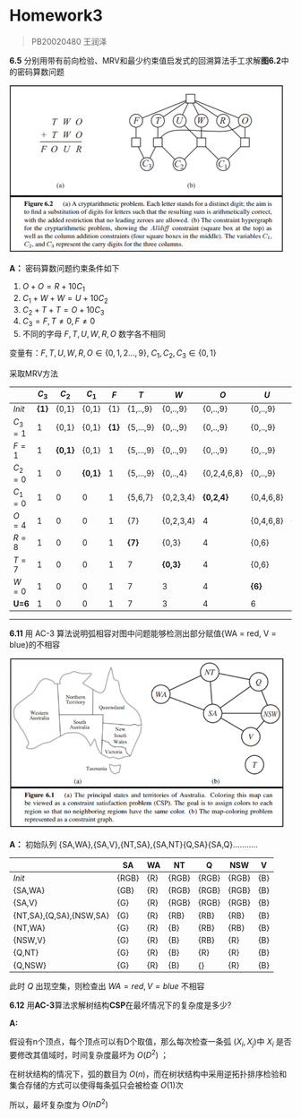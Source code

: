 # Homework3

> PB20020480 王润泽

**6.5** 分别用带有前向检验、MRV和最少约束值启发式的回溯算法手工求解**图6.2**中的密码算数问题

<img src="./figure6.2.png" style="zoom:60%;" />

**A：** 密码算数问题约束条件如下

1. $O+O=R+10C_1$
2. $C_1+W+W=U+10C_2$
3. $C_2+T+T=O+10C_3$
4. $C_3=F,T\ne0,F\ne0$
5. 不同的字母 $F,T,U,W,R,O$ 数字各不相同

变量有：$F,T,U,W,R,O\in\{0,1,2...,9\}$, $C_1,C_2,C_3\in\{0,1\}$

采取MRV方法

|         | $C_3$   | $C_2$     | $C_1$     | $F$     | $T$       | $W$       | $O$         | $U$       | $R$      |
| ------- | ------- | --------- | --------- | ------- | --------- | --------- | ----------- | --------- | -------- |
| $Init$  | **{1}** | {0,1}     | {0,1}     | {1}     | {1,..,9}  | {0,..,9}  | {0,..,9}    | {0,..,9}  | {0,..,9} |
| $C_3=1$ | 1       | {0,1}     | {0,1}     | **{1}** | {5,...,9} | {0,..,9}  | {0,..,9}    | {0,..,9}  | {0,..,9} |
| $F=1$   | 1       | **{0,1}** | {0,1}     | 1       | {5,...,9} | {0,..,9}  | {0,..,9}    | {0,..,9}  | {0,..,9} |
| $C_2=0$ | 1       | 0         | **{0,1}** | 1       | {5,...,9} | {0,..,4}  | {0,2,4,6,8} | {0,..,9}  | {0,..,9} |
| $C_1=0$ | 1       | 0         | 0         | 1       | {5,6,7}   | {0,2,3,4} | **{0,2,4}** | {0,4,6,8} | {0,4,8}  |
| $O=4$   | 1       | 0         | 0         | 1       | {7}       | {0,2,3,4} | 4           | {0,4,6,8} | **{8}**  |
| $R=8$   | 1       | 0         | 0         | 1       | **{7}**   | {0,3}     | 4           | {0,6}     | 8        |
| $T=7$   | 1       | 0         | 0         | 1       | 7         | **{0,3}** | 4           | {0,6}     | 8        |
| $W=0$   | 1       | 0         | 0         | 1       | 7         | 3         | 4           | **{6}**   | 8        |
| **U=6** | 1       | 0         | 0         | 1       | 7         | 3         | 4           | 6         | 8        |

****

**6.11** 用 AC-3 算法说明弧相容对图中问题能够检测出部分赋值{WA = red, V = blue}的不相容

<img src="./figure6.1.png" style="zoom:60%;" />

**A：** 初始队列 {SA,WA},{SA,V},{NT,SA},{SA,NT}{Q,SA}{SA,Q}...........

|                         | SA    | WA   | NT    | Q     | NSW   | V    |
| ----------------------- | ----- | ---- | ----- | ----- | ----- | ---- |
| $Init$                  | {RGB} | {R}  | {RGB} | {RGB} | {RGB} | {B}  |
| {SA,WA}                 | {GB}  | {R}  | {RGB} | {RGB} | {RGB} | {B}  |
| {SA,V}                  | {G}   | {R}  | {RGB} | {RGB} | {RGB} | {B}  |
| {NT,SA},{Q,SA},{NSW,SA} | {G}   | {R}  | {RB}  | {RB}  | {RB}  | {B}  |
| {NT,WA}                 | {G}   | {R}  | {B}   | {RB}  | {RB}  | {B}  |
| {NSW,V}                 | {G}   | {R}  | {B}   | {RB}  | {R}   | {B}  |
| {Q,NT}                  | {G}   | {R}  | {B}   | {R}   | {R}   | {B}  |
| {Q,NSW}                 | {G}   | {R}  | {B}   | {}    | {R}   | {B}  |

此时 $Q$ 出现空集，则检查出 ${WA=red,V=blue}$ 不相容

**6.12**	 用**AC-3**算法求解树结构**CSP**在最坏情况下的复杂度是多少?

**A:** 

假设有n个顶点，每个顶点可以有D个取值，那么每次检查一条弧 $(X_i,X_j)$中 $X_i$ 是否要修改其值域时，时间复杂度最坏为 $O(D^2)$ ；

在树状结构的情况下，弧的数目为 $O(n)$，而在树状结构中采用逆拓扑排序检验和集合存储的方式可以使得每条弧只会被检查 $O(1)$次

所以，最坏复杂度为 $O(nD^2)$
